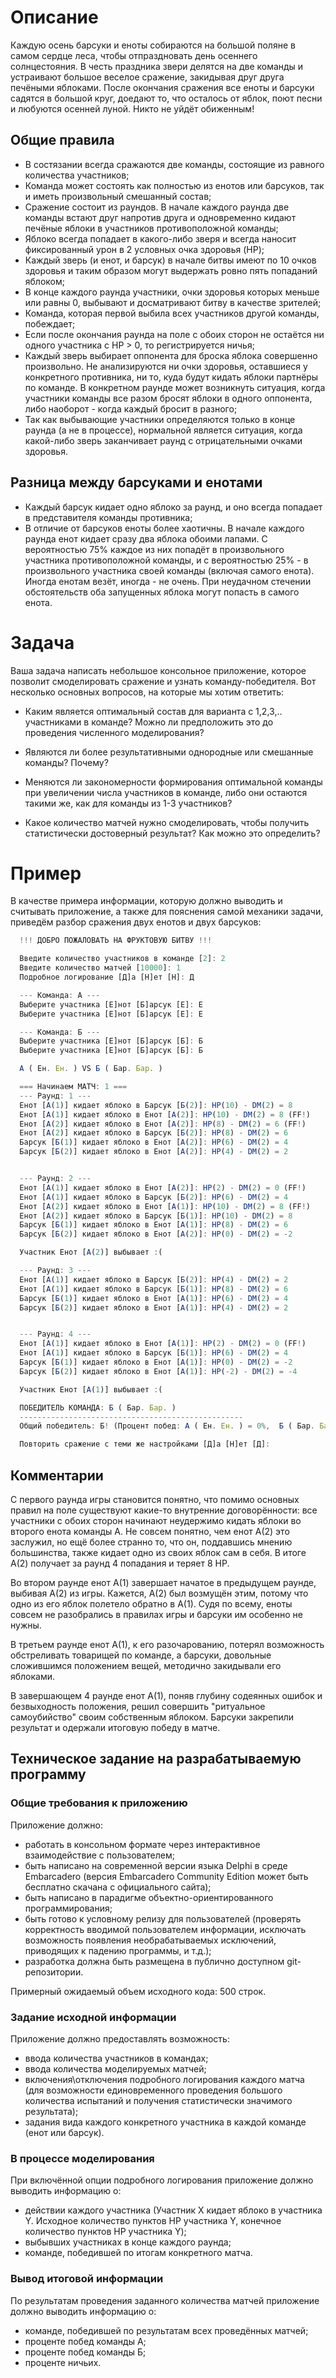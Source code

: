 
# Описание

Каждую осень барсуки и еноты собираются на большой поляне в самом сердце леса, чтобы отпраздновать день осеннего солнцестояния.
В честь праздника звери делятся на две команды и устраивают большое веселое сражение, закидывая друг друга печёными яблоками.
После окончания сражения все еноты и барсуки садятся в большой круг, доедают то, что осталось от яблок, поют песни и любуются осенней луной.
Никто не уйдёт обиженным!

## Общие правила

- В состязании всегда сражаются две команды, состоящие из равного количества участников;
- Команда может состоять как полностью из енотов или барсуков, так и иметь произвольный смешанный состав;
- Сражение состоит из раундов. В начале каждого раунда две команды встают друг напротив друга и одновременно кидают печёные яблоки в участников противоположной команды;
- Яблоко всегда попадает в какого-либо зверя и всегда наносит фиксированный урон в 2 условных очка здоровья (HP);
- Каждый зверь (и енот, и барсук) в начале битвы имеют по 10 очков здоровья и таким образом могут выдержать ровно пять попаданий яблоком;
- В конце каждого раунда участники, очки здоровья которых меньше или равны 0, выбывают и досматривают битву в качестве зрителей;
- Команда, которая первой выбила всех участников другой команды, побеждает;
- Если после окончания раунда на поле с обоих сторон не остаётся ни одного участника с HP > 0, то регистрируется ничья;
- Каждый зверь выбирает оппонента для броска яблока совершенно произвольно. Не анализируются ни очки здоровья, оставшиеся у конкретного противника, ни то, куда будут кидать яблоки партнёры по команде. В конкретном раунде может возникнуть ситуация, когда участники команды все разом бросят яблоки в одного оппонента, либо наоборот - когда каждый бросит в разного;
- Так как выбывающие участники определяются только в конце раунда (а не в процессе), нормальной является ситуация, когда какой-либо зверь заканчивает раунд с отрицательными очками здоровья.

## Разница между барсуками и енотами

- Каждый барсук кидает одно яблоко за раунд, и оно всегда попадает в представителя команды противника;
- В отличие от барсуков еноты более хаотичны. В начале каждого раунда енот кидает сразу два яблока обоими лапами. С вероятностью 75% каждое из них попадёт в произвольного участника противоположной команды, и с вероятностью 25% - в произвольного участника своей команды (включая самого енота). Иногда енотам везёт, иногда - не очень. При неудачном стечении обстоятельств оба запущенных яблока могут попасть в самого енота.

# Задача

Ваша задача написать небольшое консольное приложение, которое позволит смоделировать сражение и узнать команду-победителя. Вот несколько основных вопросов, на которые мы хотим ответить:

- Каким является оптимальный состав для варианта с 1,2,3,.. участниками в команде? Можно ли предположить это до проведения численного моделирования?

- Являются ли более результативными однородные или смешанные команды? Почему?

- Меняются ли закономерности формирования оптимальной команды при увеличении числа участников в команде, либо они остаются такими же, как для команды из 1-3 участников?

- Какое количество матчей нужно смоделировать, чтобы получить статистически достоверный результат? Как можно это определить?

# Пример

В качестве примера информации, которую должно выводить и считывать приложение, а также для пояснения самой механики задачи, приведём разбор сражения двух енотов и двух барсуков:

```js
  !!! ДОБРО ПОЖАЛОВАТЬ НА ФРУКТОВУЮ БИТВУ !!!

  Введите количество участников в команде [2]: 2
  Введите количество матчей [10000]: 1
  Подробное логирование [Д]а [Н]ет [Н]: Д

  --- Команда: А ---
  Выберите участника [Е]нот [Б]арсук [Е]: Е
  Выберите участника [Е]нот [Б]арсук [Е]: Е

  --- Команда: Б ---
  Выберите участника [Е]нот [Б]арсук [Б]: Б
  Выберите участника [Е]нот [Б]арсук [Б]: Б

  А ( Ен. Ен. ) VS Б ( Бар. Бар. )

  === Начинаем МАТЧ: 1 ===
  --- Раунд: 1 ---
  Енот [А(1)] кидает яблоко в Барсук [Б(2)]: HP(10) - DM(2) = 8
  Енот [А(1)] кидает яблоко в Енот [А(2)]: HP(10) - DM(2) = 8 (FF!)
  Енот [А(2)] кидает яблоко в Енот [А(2)]: HP(8) - DM(2) = 6 (FF!)
  Енот [А(2)] кидает яблоко в Барсук [Б(2)]: HP(8) - DM(2) = 6
  Барсук [Б(1)] кидает яблоко в Енот [А(2)]: HP(6) - DM(2) = 4
  Барсук [Б(2)] кидает яблоко в Енот [А(2)]: HP(4) - DM(2) = 2


  --- Раунд: 2 ---
  Енот [А(1)] кидает яблоко в Енот [А(2)]: HP(2) - DM(2) = 0 (FF!)
  Енот [А(1)] кидает яблоко в Барсук [Б(2)]: HP(6) - DM(2) = 4
  Енот [А(2)] кидает яблоко в Енот [А(1)]: HP(10) - DM(2) = 8 (FF!)
  Енот [А(2)] кидает яблоко в Барсук [Б(1)]: HP(10) - DM(2) = 8
  Барсук [Б(1)] кидает яблоко в Енот [А(1)]: HP(8) - DM(2) = 6
  Барсук [Б(2)] кидает яблоко в Енот [А(2)]: HP(0) - DM(2) = -2

  Участник Енот [А(2)] выбывает :(

  --- Раунд: 3 ---
  Енот [А(1)] кидает яблоко в Барсук [Б(2)]: HP(4) - DM(2) = 2
  Енот [А(1)] кидает яблоко в Барсук [Б(1)]: HP(8) - DM(2) = 6
  Барсук [Б(1)] кидает яблоко в Енот [А(1)]: HP(6) - DM(2) = 4
  Барсук [Б(2)] кидает яблоко в Енот [А(1)]: HP(4) - DM(2) = 2


  --- Раунд: 4 ---
  Енот [А(1)] кидает яблоко в Енот [А(1)]: HP(2) - DM(2) = 0 (FF!)
  Енот [А(1)] кидает яблоко в Барсук [Б(1)]: HP(6) - DM(2) = 4
  Барсук [Б(1)] кидает яблоко в Енот [А(1)]: HP(0) - DM(2) = -2
  Барсук [Б(2)] кидает яблоко в Енот [А(1)]: HP(-2) - DM(2) = -4

  Участник Енот [А(1)] выбывает :(

  ПОБЕДИТЕЛЬ КОМАНДА: Б ( Бар. Бар. )
  --------------------------------------------------
  Общий победитель: Б! (Процент побед: А ( Ен. Ен. ) = 0%,  Б ( Бар. Бар. ) = 100%, ничьих = 0%)

  Повторить сражение с теми же настройками [Д]а [Н]ет [Д]:

```

## Комментарии

С первого раунда игры становится понятно, что помимо основных правил на поле существуют какие-то внутренние договорённости: все участники с обоих сторон начинают неудержимо кидать яблоки во второго енота команды А. Не совсем понятно, чем енот А(2) это заслужил, но ещё более странно то, что он, поддавшись мнению большинства, также кидает одно из своих яблок сам в себя. В итоге А(2) получает за раунд 4 попадания и теряет 8 HP.

Во втором раунде енот А(1) завершает начатое в предыдущем раунде, выбивая А(2) из игры. Кажется, А(2) был возмущён этим, потому что одно из его яблок полетело обратно в А(1). Судя по всему, еноты совсем не разобрались в правилах игры и барсуки им особенно не нужны.

В третьем раунде енот А(1), к его разочарованию, потерял возможность обстреливать товарищей по команде, а барсуки, довольные сложившимся положением вещей, методично закидывали его яблоками.

В завершающем 4 раунде енот А(1), поняв глубину содеянных ошибок и безвыходность положения, решил совершить "ритуальное самоубийство" своим собственным яблоком. Барсуки закрепили результат и одержали итоговую победу в матче.

## Техническое задание на разрабатываемую программу

### Общие требования к приложению

Приложение должно:

- работать в консольном формате через интерактивное взаимодействие с пользователем;
- быть написано на современной версии языка Delphi в среде Embarcadero (версия Embarcadero Community Edition может быть бесплатно скачана с официального сайта);
- быть написано в парадигме объектно-ориентированного программирования;
- быть готово к условному релизу для пользователей (проверять корректность вводимой пользователем информации, исключать возможность появления необрабатываемых исключений, приводящих к падению программы, и т.д.);
- разработка должна быть размещена в публично доступном git-репозитории.

Примерный ожидаемый объем исходного кода: 500 строк.

### Задание исходной информации

Приложение должно предоставлять возможность:

- ввода количества участников в командах;
- ввода количества моделируемых матчей;
- включения\отключения подробного логирования каждого матча (для возможности единовременного проведения большого количества испытаний и получения статистически значимого результата);
- задания вида каждого конкретного участника в каждой команде (енот или барсук).

### В процессе моделирования

При включённой опции подробного логирования приложение должно выводить информацию о:

- действии каждого участника (Участник X кидает яблоко в участника Y. Исходное количество пунктов HP участника Y, конечное количество пунктов HP участника Y);
- выбывших участниках в конце каждого раунда;
- команде, победившей по итогам конкретного матча.

### Вывод итоговой информации

По результатам проведения заданного количества матчей приложение должно выводить информацию о:

- команде, победившей по результатам всех проведённых матчей;
- проценте побед команды А;
- проценте побед команды Б;
- проценте ничьих.
